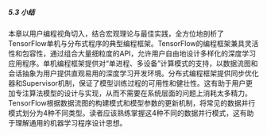##### 5.3 小结

本章以用户编程视角切入，结合宏观理论与最佳实践，全方位地剖析了TensorFlow单机与分布式程序的典型编程框架。TensorFlow的编程框架兼具灵活性和包容性，通过组合大量细粒度的API，允许用户自由地设计多样化的深度学习应用程序。单机编程框架提供对“单进程、多设备”计算模式的支持，以数据流图和会话抽象为用户提供直观易用的深度学习开发环境。分布式编程框架提供同步优化器和Supervisor机制，保证了模型训练过程的可用性和健壮性。这有助于用户更加专注算法模型的设计与实现，从而不需要在系统层面的问题上消耗太多精力。TensorFlow根据数据流图的构建模式和模型参数的更新机制，将常见的数据并行模式划分为4种不同类型。读者应该熟练掌握这4种不同的数据并行模式，这有助于理解通用的机器学习程序设计思想。
